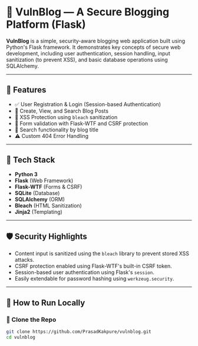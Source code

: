 # 🔐 VulnBlog — A Secure Blogging Platform (Flask)

**VulnBlog** is a simple, security-aware blogging web application built using Python's Flask framework. It demonstrates key concepts of secure web development, including user authentication, session handling, input sanitization (to prevent XSS), and basic database operations using SQLAlchemy.

---

## 🚀 Features

- ✅ User Registration & Login (Session-based Authentication)
- 📝 Create, View, and Search Blog Posts
- 🔐 XSS Protection using `bleach` sanitization
- 🧾 Form validation with Flask-WTF and CSRF protection
- 📃 Search functionality by blog title
- ⚠️ Custom 404 Error Handling

---

## 🔧 Tech Stack

- **Python 3**
- **Flask** (Web Framework)
- **Flask-WTF** (Forms & CSRF)
- **SQLite** (Database)
- **SQLAlchemy** (ORM)
- **Bleach** (HTML Sanitization)
- **Jinja2** (Templating)

---

## 🛡 Security Highlights

- Content input is sanitized using the `bleach` library to prevent stored XSS attacks.
- CSRF protection enabled using Flask-WTF's built-in CSRF token.
- Session-based user authentication using Flask's `session`.
- Easily extendable for password hashing using `werkzeug.security`.

---

## 🧪 How to Run Locally

### 🔁 Clone the Repo
```bash
git clone https://github.com/PrasadKakpure/vulnblog.git
cd vulnblog
